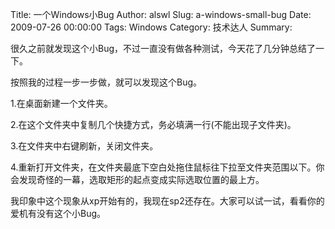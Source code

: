 Title: 一个Windows小Bug
Author: alswl
Slug: a-windows-small-bug
Date: 2009-07-26 00:00:00
Tags: Windows
Category: 技术达人
Summary: 

很久之前就发现这个小Bug，不过一直没有做各种测试，今天花了几分钟总结了一下。

按照我的过程一步一步做，就可以发现这个Bug。

1.在桌面新建一个文件夹。

2.在这个文件夹中复制几个快捷方式，务必填满一行(不能出现子文件夹)。

3.在文件夹中右键刷新，关闭文件夹。

4.重新打开文件夹，在文件夹最底下空白处拖住鼠标往下拉至文件夹范围以下。你会发现奇怪的一幕，选取矩形的起点变成实际选取位置的最上方。

我印象中这个现象从xp开始有的，我现在sp2还存在。大家可以试一试，看看你的爱机有没有这个小Bug。

